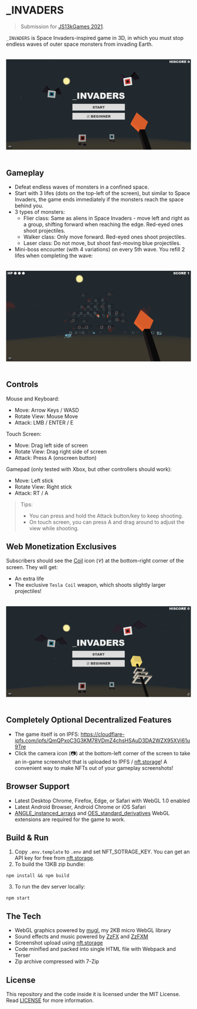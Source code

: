 # _INVADERS

> Submission for [JS13kGames 2021](http://js13kgames.com/).

`_INVADERS` is Space Invaders-inspired game in 3D, in which you must stop endless waves of outer space monsters from invading Earth.

![Start Screen](screenshots/start.png)

## Gameplay
- Defeat endless waves of monsters in a confined space.
- Start with 3 lifes (dots on the top-left of the screen), but similar to Space Invaders, the game ends immediately if the monsters reach the space behind you.
- 3 types of monsters:
  - Flier class: Same as aliens in Space Invaders - move left and right as a group, shifting forward when reaching the edge. Red-eyed ones shoot projectiles.
  - Walker class: Only move forward. Red-eyed ones shoot projectiles.
  - Laser class: Do not move, but shoot fast-moving blue projectiles.
- Mini-boss encounter (with 4 variations) on every 5th wave. You refill 2 lifes when completing the wave:

![Boss Fight](screenshots/boss.png)

## Controls
Mouse and Keyboard:
- Move: Arrow Keys / WASD
- Rotate View: Mouse Move
- Attack: LMB / ENTER / E

Touch Screen:
- Move: Drag left side of screen
- Rotate View: Drag right side of screen
- Attack: Press A (onscreen button)

Gamepad (only tested with Xbox, but other controllers should work):
- Move: Left stick
- Rotate View: Right stick
- Attack: RT / A

> Tips:
> - You can press and hold the Attack button/key to keep shooting.
> - On touch screen, you can press A and drag around to adjust the view while shooting.

## Web Monetization Exclusives
Subscribers should see the [Coil](https://coil.com/) icon (𝒞) at the bottom-right corner of the screen. They will get:
- An extra life
- The exclusive `Tesla Coil` weapon, which shoots slightly larger projectiles!

![Coil Weapon](screenshots/coil.png)

## Completely Optional Decentralized Features
- The game itself is on IPFS: https://cloudflare-ipfs.com/ipfs/QmQPxoC3G3KM78VDmZ4chsHSAuD3DA2WZX95XVi61u9Tre
- Click the camera icon (📷) at the bottom-left corner of the screen to take an in-game screenshot that is uploaded to IPFS / [nft.storage](https://nft.storage/)! A convenient way to make NFTs out of your gameplay screenshots!

## Browser Support
- Latest Desktop Chrome, Firefox, Edge, or Safari with WebGL 1.0 enabled
- Latest Android Browser, Android Chrome or iOS Safari
- [ANGLE_instanced_arrays](https://developer.mozilla.org/en-US/docs/Web/API/ANGLE_instanced_arrays) and [OES_standard_derivatives](https://developer.mozilla.org/en-US/docs/Web/API/OES_standard_derivatives) WebGL extensions are required for the game to work.

## Build & Run
1. Copy `.env.template` to `.env` and set NFT_SOTRAGE_KEY. You can get an API key for free from [nft.storage](https://nft.storage/).
2. To build the 13KB zip bundle:
```
npm install && npm build
```
3. To run the dev server locally:
```
npm start
```

## The Tech
- WebGL graphics powered by [mugl](https://github.com/andykswong/mugl), my 2KB micro WebGL library
- Sound effects and music powered by [ZzFX](https://github.com/KilledByAPixel/ZzFX) and [ZzFXM](https://keithclark.github.io/ZzFXM/)
- Screenshot upload using [nft.storage](https://nft.storage/)
- Code minified and packed into single HTML file with Webpack and Terser
- Zip archive compressed with 7-Zip

## License
This repository and the code inside it is licensed under the MIT License. Read [LICENSE](./LICENSE) for more information.

